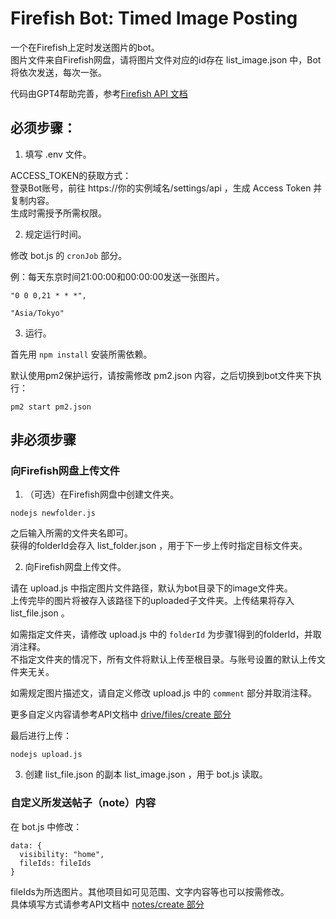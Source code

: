 # Firefish Bot: Timed Image Posting

一个在Firefish上定时发送图片的bot。  
图片文件来自Firefish网盘，请将图片文件对应的id存在 list_image.json 中，Bot将依次发送，每次一张。

代码由GPT4帮助完善，参考[Firefish API 文档](https://firefish.social/api-doc)

## 必须步骤：

1. 填写 .env 文件。

ACCESS_TOKEN的获取方式：  
登录Bot账号，前往 https://你的实例域名/settings/api ，生成 Access Token 并复制内容。  
生成时需授予所需权限。

2. 规定运行时间。

修改 bot.js 的 `cronJob` 部分。

例：每天东京时间21:00:00和00:00:00发送一张图片。
```
"0 0 0,21 * * *",

"Asia/Tokyo"
```

3. 运行。

首先用 `npm install` 安装所需依赖。

默认使用pm2保护运行，请按需修改 pm2.json 内容，之后切换到bot文件夹下执行：
```
pm2 start pm2.json
```

## 非必须步骤

### 向Firefish网盘上传文件

1. （可选）在Firefish网盘中创建文件夹。  
```
nodejs newfolder.js
```
之后输入所需的文件夹名即可。  
获得的folderId会存入 list_folder.json ，用于下一步上传时指定目标文件夹。

2. 向Firefish网盘上传文件。

请在 upload.js 中指定图片文件路径，默认为bot目录下的image文件夹。  
上传完毕的图片将被存入该路径下的uploaded子文件夹。上传结果将存入 list_file.json 。

如需指定文件夹，请修改 upload.js 中的 `folderId` 为步骤1得到的folderId，并取消注释。  
不指定文件夹的情况下，所有文件将默认上传至根目录。与账号设置的默认上传文件夹无关。

如需规定图片描述文，请自定义修改 upload.js 中的 `comment` 部分并取消注释。

更多自定义内容请参考API文档中 [drive/files/create 部分](https://firefish.social/api-doc#operation/drive/files/create)

最后进行上传：  
```
nodejs upload.js
```

3. 创建 list_file.json 的副本 list_image.json ，用于 bot.js 读取。

### 自定义所发送帖子（note）内容

在 bot.js 中修改：
```
data: {
  visibility: "home",
  fileIds: fileIds
}
```

fileIds为所选图片。其他项目如可见范围、文字内容等也可以按需修改。  
具体填写方式请参考API文档中 [notes/create 部分](https://firefish.social/api-doc#operation/notes/create)
